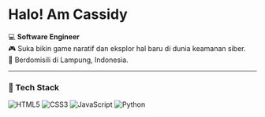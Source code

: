 # Halo! Am Cassidy

💻 **Software Engineer**  
🎮 Suka bikin game naratif dan eksplor hal baru di dunia keamanan siber.  
📍 Berdomisili di Lampung, Indonesia.  

---

### 🚀 Tech Stack
![HTML5](https://img.shields.io/badge/-HTML5-E34F26?logo=html5&logoColor=white)
![CSS3](https://img.shields.io/badge/-CSS3-1572B6?logo=css3&logoColor=white)
![JavaScript](https://img.shields.io/badge/-JavaScript-F7DF1E?logo=javascript&logoColor=black)
![Python](https://img.shields.io/badge/-Python-3776AB?logo=python&logoColor=white)
